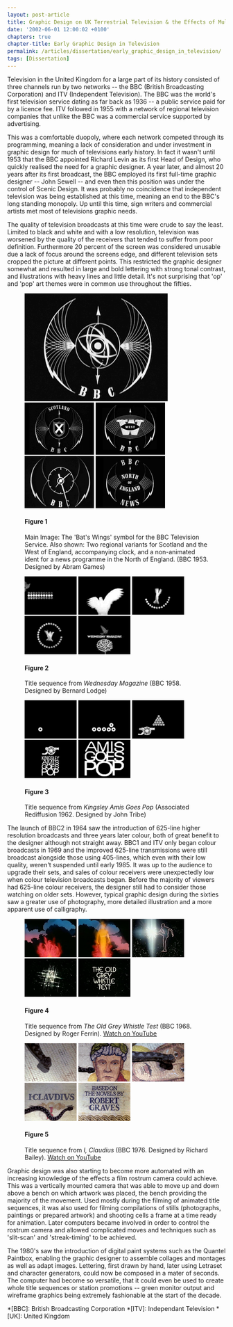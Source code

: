```yaml
---
layout: post-article
title: Graphic Design on UK Terrestrial Television & the Effects of Multi-Channel Growth
date: '2002-06-01 12:00:02 +0100'
chapters: true
chapter-title: Early Graphic Design in Television
permalink: /articles/dissertation/early_graphic_design_in_television/
tags: [Dissertation]
---
```

Television in the United Kingdom for a large part of its history consisted of three channels run by two networks -- the BBC (British Broadcasting Corporation) and ITV (Independent Television). The BBC was the world's first television service dating as far back as 1936 -- a public service paid for by a licence fee. ITV followed in 1955 with a network of regional television companies that unlike the BBC was a commercial service supported by advertising.

This was a comfortable duopoly, where each network competed through its programming, meaning a lack of consideration and under investment in graphic design for much of televisions early history. In fact it wasn't until 1953 that the BBC appointed Richard Levin as its first Head of Design, who quickly realised the need for a graphic designer. A year later, and almost 20 years after its first broadcast, the BBC employed its first full-time graphic designer -- John Sewell -- and even then this position was under the control of Scenic Design. It was probably no coincidence that independent television was being established at this time, meaning an end to the BBC's long standing monopoly. Up until this time, sign writers and commercial artists met most of televisions graphic needs.

The quality of television broadcasts at this time were crude to say the least. Limited to black and white and with a low resolution, television was worsened by the quality of the receivers that tended to suffer from poor definition. Furthermore 20 percent of the screen was considered unusable due a lack of focus around the screens edge, and different television sets cropped the picture at different points. This restricted the graphic designer somewhat and resulted in large and bold lettering with strong tonal contrast, and illustrations with heavy lines and little detail. It's not surprising that 'op' and 'pop' art themes were in common use throughout the fifties.

<figure id="figure-1">
    <img class="left" src="/assets/images/articles/dissertation/figure-1a.png" alt="BBC Television Service symbol or 'Bat's Wings'" />
    <img class="left" src="/assets/images/articles/dissertation/figure-1b.png" alt="BBC Television Service symbol in Scotland" />
    <img class="left" src="/assets/images/articles/dissertation/figure-1c.png" alt="BBC Television Service symbol in the West" />
    <img class="left" src="/assets/images/articles/dissertation/figure-1d.png" alt="BBC Television Service clock" />
    <img class="left" src="/assets/images/articles/dissertation/figure-1e.png" alt="BBC North of England News" />
    <figcaption>
        <h4>Figure 1</h4>
        <p>Main Image: The 'Bat's Wings' symbol for the BBC Television Service. Also shown: Two regional variants for Scotland and the West of England, accompanying clock, and a non-animated ident for a news programme in the North of England. (BBC 1953. Designed by Abram Games)</p>
    </figcaption>
</figure>

<figure id="figure-2">
    <img class="left" src="/assets/images/articles/dissertation/figure-2a.png" alt="Still from 'Wednesday Magazine' opening sequence" />
    <img class="left" src="/assets/images/articles/dissertation/figure-2b.png" alt="Still from 'Wednesday Magazine' opening sequence" />
    <img class="left" src="/assets/images/articles/dissertation/figure-2c.png" alt="Still from 'Wednesday Magazine' opening sequence" />
    <img class="left" src="/assets/images/articles/dissertation/figure-2d.png" alt="Still from 'Wednesday Magazine' opening sequence" />
    <img class="left" src="/assets/images/articles/dissertation/figure-2e.png" alt="Still from 'Wednesday Magazine' opening sequence" />
    <figcaption>
        <h4>Figure 2</h4>
        <p>Title sequence from <cite>Wednesday Magazine</cite> (BBC 1958. Designed by Bernard Lodge)</p>
    </figcaption>
</figure>

<figure id="figure-3">
    <img class="left" src="/assets/images/articles/dissertation/figure-3a.png" alt="Still from 'Kingsley Amis Goes Pop' opening sequence" /> 
    <img class="left" src="/assets/images/articles/dissertation/figure-3b.png" alt="Still from 'Kingsley Amis Goes Pop' opening sequence" /> 
    <img class="left" src="/assets/images/articles/dissertation/figure-3c.png" alt="Still from 'Kingsley Amis Goes Pop' opening sequence" /> 
    <img class="left" src="/assets/images/articles/dissertation/figure-3d.png" alt="Still from 'Kingsley Amis Goes Pop' opening sequence" /> 
    <img class="left" src="/assets/images/articles/dissertation/figure-3e.png" alt="Still from 'Kingsley Amis Goes Pop' opening sequence" /> 
    <figcaption>
        <h4>Figure 3</h4>
        <p>Title sequence from <cite>Kingsley Amis Goes Pop</cite> (Associated Rediffusion 1962. Designed by John Tribe)</p>
    </figcaption>
</figure> 

The launch of BBC2 in 1964 saw the introduction of 625-line higher resolution broadcasts and three years later colour, both of great benefit to the designer although not straight away. BBC1 and ITV only began colour broadcasts in 1969 and the improved 625-line transmissions were still broadcast alongside those using 405-lines, which even with their low quality, weren't suspended until early 1985. It was up to the audience to upgrade their sets, and sales of colour receivers were unexpectedly low when colour television broadcasts began. Before the majority of viewers had 625-line colour receivers, the designer still had to consider those watching on older sets. However, typical graphic design during the sixties saw a greater use of photography, more detailed illustration and a more apparent use of calligraphy.

<figure id="figure-4">
    <img class="left" src="/assets/images/articles/dissertation/figure-4a.png" alt="Still from 'The Old Grey Whistle Test' opening sequence" /> 
    <img class="left" src="/assets/images/articles/dissertation/figure-4b.png" alt="Still from 'The Old Grey Whistle Test' opening sequence" /> 
    <img class="left" src="/assets/images/articles/dissertation/figure-4c.png" alt="Still from 'The Old Grey Whistle Test' opening sequence" /> 
    <img class="left" src="/assets/images/articles/dissertation/figure-4d.png" alt="Still from 'The Old Grey Whistle Test' opening sequence" /> 
    <img class="left" src="/assets/images/articles/dissertation/figure-4e.png" alt="Still from 'The Old Grey Whistle Test' opening sequence" /> 
    <figcaption>
        <h4>Figure 4</h4>
        <p>Title sequence from <cite>The Old Grey Whistle Test</cite> (BBC 1968. Designed by Roger Ferrin). <a href="http://www.youtube.com/watch?v=KNNAfzKwRn4" rel="related">Watch on YouTube</a></p>
    </figcaption>
</figure>

<figure id="figure-5">
    <img class="left" src="/assets/images/articles/dissertation/figure-5a.png" alt="Still from 'I, Claudius' opening sequence" /> 
    <img class="left" src="/assets/images/articles/dissertation/figure-5b.png" alt="Still from 'I, Claudius' opening sequence" /> 
    <img class="left" src="/assets/images/articles/dissertation/figure-5c.png" alt="Still from 'I, Claudius' opening sequence" /> 
    <img class="left" src="/assets/images/articles/dissertation/figure-5d.png" alt="Still from 'I, Claudius' opening sequence" /> 
    <img class="left" src="/assets/images/articles/dissertation/figure-5e.png" alt="Still from 'I, Claudius' opening sequence" /> 
    <figcaption>
        <h4>Figure 5</h4>
        <p>Title sequence from <cite>I, Claudius</cite> (BBC 1976. Designed by Richard Bailey). <a href="http://www.youtube.com/watch?v=pKwaCTfa1EE" rel="related">Watch on YouTube</a></p>
    </figcaption>
</figure>

Graphic design was also starting to become more automated with an increasing knowledge of the effects a film rostrum camera could achieve. This was a vertically mounted camera that was able to move up and down above a bench on which artwork was placed, the bench providing the majority of the movement. Used mostly during the filming of animated title sequences, it was also used for filming compilations of stills (photographs, paintings or prepared artwork) and shooting cells a frame at a time ready for animation. Later computers became involved in order to control the rostrum camera and allowed complicated moves and techniques such as 'slit-scan' and 'streak-timing' to be achieved.

The 1980's saw the introduction of digital paint systems such as the Quantel Paintbox, enabling the graphic designer to assemble collages and montages as well as adapt images. Lettering, first drawn by hand, later using Letraset and character generators, could now be composed in a mater of seconds. The computer had become so versatile, that it could even be used to create whole title sequences or station promotions -- green monitor output and wireframe graphics being extremely fashionable at the start of the decade.

*[BBC]: British Broadcasting Corporation
*[ITV]: Independant Television
*[UK]: United Kingdom